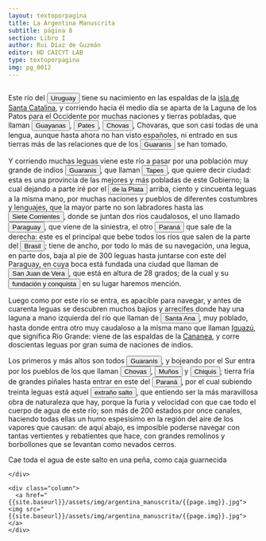 ```yaml
---
layout: textoporpagina
title: La Argentina Manuscrita
subtitle: página 8
section: Libro I
author: Rui Díaz de Guzmán
editor: HD CAICYT LAB
type: textoporpagina
img: pg_0012
---
```


<div class="row">
    <div class="column">

<p>Este río del <button class="balloon" data-balloon-pos="up" data-balloon-length="large" data-balloon="Refiere al Río Uruguay">Uruguay</button> tiene su nacimiento en las espaldas de la <a href="https://recogito.pelagios.org/document/wzqxhk0h3vpikm/part/1/edit#059610a8-318c-4897-96fb-fd624f572927" target="_blank">isla de Santa Catalina</a>, y corriendo hacia él medio día se aparta de la Laguna de los Patos para el Occidente por muchas naciones y tierras pobladas, que llaman <button class="balloon" data-balloon-pos="up" data-balloon-length="large" data-balloon="Sería uno de los nombres que recibieron los nativos Kaigang y puede identificárselos con la tradición Taquara, constructures de asentamientos bajo nivel. Eran parte del grupo lingüístico gé, que se extendía en el Brasil entre la costa (ocupada por tupíes) y las áreas del interior (hasta las tierras ocupadas por los guaraníes).">Guayanas</button>, <button class="balloon" data-balloon-pos="up" data-balloon-length="large" data-balloon="Refiere a indígenas del Guayra, en las orillas del Uruguay, y muy poco conocidos">Pates</button>, <button class="balloon" data-balloon-pos="up" data-balloon-length="large" data-balloon="Refiere a indígenas del Guayra; hablan el mismo idioma que los Pates; nunca se encontraron con los españoles. Poblaban las márgenes del Iguazú, en parajes tan retirados.">Chovas</button>, Chovaras, que son casi todas de una lengua, aunque hasta ahora no han visto españoles, ni entrado en sus tierras más de las relaciones que de los <button class="balloon" data-balloon-pos="up" data-balloon-length="large" data-balloon="Refiere a los guaraníes o avá, según su autodenominación (que significa &quot;ser humano&quot;), se extendían, divididos en distintas parcialidades, entre la costa brasileña y los contrafuertes andinos, teniendo además asentamientos en las islasdel Río Paraná y del delta del Río de la Plata. Cultivadores selvícolas, producían regulamente excedentes agrícolas que serían indispensables para el avance de la conquista española en el región.">Guaranís</button> se han tomado.</p> <p>Y corriendo muchas leguas viene este río a pasar por una población muy grande de indios <button class="balloon" data-balloon-pos="up" data-balloon-length="large" data-balloon="Refiere a los guaraníes o avá, según su autodenominación (que significa &quot;ser humano&quot;), se extendían, divididos en distintas parcialidades, entre la costa brasileña y los contrafuertes andinos, teniendo además asentamientos en las islasdel Río Paraná y del delta del Río de la Plata. Cultivadores selvícolas, producían regulamente excedentes agrícolas que serían indispensables para el avance de la conquista española en el región.">Guaranís</button>, que llaman <button class="balloon" data-balloon-pos="up" data-balloon-length="large" data-balloon="Los tapés constituían una parcialidad guaraní que habitaba en los territorios  de lo que hoy constituye el estado brasileño de Río Grande Do Sul.">Tapes</button>, que quiere decir ciudad: esta es una provincia de las mejores y más pobladas de este Gobierno; la cual dejando a parte iré por el <a href="https://recogito.pelagios.org/document/wzqxhk0h3vpikm/part/1/edit#04386b1e-c314-4641-ad31-7ae02300ec01" target="_blank"><button class="balloon" data-balloon-pos="up" data-balloon-length="large" data-balloon="Río de la Plata">de la Plata</button></a> arriba, ciento y cincuenta leguas a la misma mano, por muchas naciones y pueblos de diferentes costumbres y lenguajes, que la mayor parte no son labradores hasta las <a href="https://recogito.pelagios.org/document/wzqxhk0h3vpikm/part/1/edit#837cb49d-80d1-459e-9a71-0a8b8ddf3794" target="_blank"><button class="balloon" data-balloon-pos="up" data-balloon-length="large" data-balloon="Se refiere a la confluencia de los ríos Paraná y Paraguay, en la zona en donde fue asentada la ciudad de Corrientes.">Siete Corrientes</button></a>, donde se juntan dos ríos caudalosos, el uno llamado <button class="balloon" data-balloon-pos="up" data-balloon-length="large" data-balloon="El actual río Paraguay.">Paraguay</button>, que viene de la siniestra, el otro <a href="https://recogito.pelagios.org/document/wzqxhk0h3vpikm/part/1/edit#201c1d48-c913-4caa-8180-1a0fe454d82d" target="_blank"><button class="balloon" data-balloon-pos="up" data-balloon-length="large" data-balloon="Se refiere al Río Paraná.">Paraná</button></a> que sale de la derecha: este es el principal que bebe todos los ríos que salen de la parte del <a href="https://recogito.pelagios.org/document/wzqxhk0h3vpikm/part/1/edit#79fcb527-6d07-4b71-9a53-87df6b3147ef" target="_blank"><button class="balloon" data-balloon-pos="up" data-balloon-length="large" data-balloon="La costa de lo que hoy es territorio brasileño fue el primer punto al que llegaron los europeos en América del Sur. La primera expedición que exploró la región fue un desprendimiento de la flota portuguesa que Vasco da Gama (1460-1524) llevaba hacia Oriente. Las naves dirigidas por Pedro Álvarez de Cabral (1467-1520) se alejaron excesivamente de la costa de África y terminaron en el extremo sur de actual territorio del Estado de Bahía, en que el permanecieron entre abril y mayo del año 1500.">Brasil</button></a>; tiene de ancho, por todo lo más de su navegación, una legua, en parte dos, baja al pie de 300 leguas hasta juntarse con este del Paraguay, en cuya boca está fundada una ciudad que llaman de <a href="https://recogito.pelagios.org/document/wzqxhk0h3vpikm/part/1/edit#239e4b34-e20b-415d-b9bc-e9a9f33a6467" target="_blank"><button class="balloon" data-balloon-pos="up" data-balloon-length="large" data-balloon="Este es el antiguo nombre de la ciudad de Corrientes, fundada en 1588.">San Juan de Vera</button></a>, que está en altura de 28 grados; de la cual y su <button class="balloon" data-balloon-pos="up" data-balloon-length="large" data-balloon="Refiere a la fundación de la ciudad de Corrientes por el adelantado Juan Torres de Vera y Aragón, junto a Alonso de Vera y Aragón y Hernando Arias de Saavedra.">fundación y conquista</button> en su lugar haremos mención.</p> <p>Luego como por este río se entra, es apacible para navegar, y antes de cuarenta leguas se descubren muchos bajíos y arrecifes donde hay una laguna a mano izquierda del río que llaman de <a href="https://recogito.pelagios.org/document/wzqxhk0h3vpikm/part/1/edit#7d00f21d-0047-4928-b34c-dfb26890008d" target="_blank"><button class="balloon" data-balloon-pos="up" data-balloon-length="large" data-balloon="Este puerto había sido establecido por la expedición de Sebastián Caboto gracias a la guía del náufrago y lengua Francisco del Puerto.">Santa Ana</button></a>, muy poblado, hasta donde entra otro muy caudaloso a la misma mano que llaman <a href="https://recogito.pelagios.org/document/wzqxhk0h3vpikm/part/1/edit#5e111a99-ab54-41a7-81c4-64f0cfcd5d1b" target="_blank">Iguazú</a>, que significa Río Grande: viene de las espaldas de la <a href="https://recogito.pelagios.org/document/wzqxhk0h3vpikm/part/1/edit#047d602a-889a-4e4d-8416-5f5a2203582a" target="_blank">Cananea</a>, y corre doscientas leguas por gran suma de naciones de indios.</p> <p>Los primeros y más altos son todos <button class="balloon" data-balloon-pos="up" data-balloon-length="large" data-balloon="Refiere a los guaraníes o avá, según su autodenominación (que significa &quot;ser humano&quot;), se extendían, divididos en distintas parcialidades, entre la costa brasileña y los contrafuertes andinos, teniendo además asentamientos en las islasdel Río Paraná y del delta del Río de la Plata. Cultivadores selvícolas, producían regulamente excedentes agrícolas que serían indispensables para el avance de la conquista española en el región.">Guaranís</button>, y bojeando por el Sur entra por los pueblos de los que llaman <button class="balloon" data-balloon-pos="up" data-balloon-length="large" data-balloon="Refiere a indígenas del Guayra; hablan el mismo idioma que los Pates; nunca se encontraron con los españoles. Poblaban las márgenes del Iguazú, en parajes tan retirados.">Chovas</button>, <button class="balloon" data-balloon-pos="up" data-balloon-length="large" data-balloon="Indígenas inmediatos al Río Grande de Guayra, parcialidad de los guaraníes">Muños</button> y <button class="balloon" data-balloon-pos="up" data-balloon-length="large" data-balloon="Indígenas del Guayra. Tribu poco conocida, en las márgenes del Iguazú, cerca del gran salto.">Chiquis</button>; tierra fría de grandes piñales hasta entrar en este del <a href="https://recogito.pelagios.org/document/wzqxhk0h3vpikm/part/1/edit#20534454-488e-4f88-99e2-882e05e53b08" target="_blank"><button class="balloon" data-balloon-pos="up" data-balloon-length="large" data-balloon="Se refiere al Río Paraná.">Paraná</button></a>, por el cual subiendo treinta leguas está aquel <a href="https://recogito.pelagios.org/document/wzqxhk0h3vpikm/part/1/edit#e95c2daf-e08e-47d9-8125-ac4dae725ca8" target="_blank"><button class="balloon" data-balloon-pos="up" data-balloon-length="large" data-balloon="Refiere a la cataratas del Iguazú.">extraño salto</button></a>, que entiendo ser la más maravillosa obra de naturaleza que hay, porque la furia y velocidad con que cae todo el cuerpo de agua de este río; son más de 200 estados por once canales, haciendo todas ellas un humo espesísimo en la región del aire de los vapores que causan: de aquí abajo, es imposible poderse navegar con tantas vertientes y rebatientes que hace, con grandes remolinos y borbollones que se levantan como nevados cerros.</p> <p>Cae toda el agua de este salto en una peña, como caja guarnecida

    </div>

    <div class="column">
      <a href="{{site.baseurl}}/assets/img/argentina_manuscrita/{{page.img}}.jpg"><img src="{{site.baseurl}}/assets/img/argentina_manuscrita/{{page.img}}.jpg"></a>
    </div>
</div>